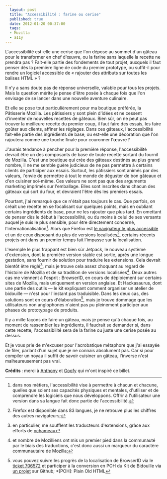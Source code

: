 ```yaml
---
  layout: post
  title: "Accessibilité : farine ou cerise"
  published: true
  date: 2012-01-20 00:37:00
  tags:
  - Mozilla
  - a11y
---
```


L'accessibilité est-elle une cerise que l'on dépose au sommet d'un gâteau pour le transformer en chef d'œuvre, ou la farine sans laquelle la recette ne prendra pas&nbsp;? Fait-elle partie des fondements de tout projet, auxquels il faut penser dès la première ligne de code du premier prototype, ou suffit-il pour rendre un logiciel accessible de «&nbsp;rajouter des attributs sur toutes les balises HTML&nbsp;»&nbsp;?

Il n'y a sans doute pas de réponse universelle, valable pour tous les projets. Mais la question mérite je pense d'être posée à chaque fois que l'on envisage de se lancer dans une nouvelle aventure culinaire.

Et elle se pose tout particulièrement pour ma boutique préférée, la Pâtisserie Mozilla. Les pâtissiers y sont plein d'idées et ne cessent d'inventer de nouvelles recettes de gâteaux. Bien sûr, on ne peut pas trouver la meilleure recette du premier coup, il faut faire des essais, les faire goûter aux clients, affiner les réglages. Dans ces gâteaux, l'accessibilité fait-elle partie des ingrédients de base, ou est-elle une décoration que l'on rajoutera comme une touche finale pour couronner l'œuvre ?

J'aurais tendance à pencher pour la première réponse, l'accessibilité devrait être un des composants de base de toute recette sortant du fournil de Mozilla. C'est une boutique qui crée des gâteaux destinés au plus grand nombre, il ne me semble guère judicieux de ne pas permettre à certains clients de participer aux essais. Surtout, les pâtissiers sont animés par des valeurs, l'envie de permettre à tout le monde de déguster de bon gâteaux et d'en cuisiner soi-même. Ces valeurs ne sont pas que des arguments marketing imprimés sur l'emballage. Elles sont inscrites dans chacun des gâteaux qui sort du four, et devraient l'être dès les premiers essais. 

Pourtant, j'ai remarqué que ce n'était pas toujours le cas. Que parfois, on créait une recette en se focalisant sur quelques points, mais en oubliant certains ingrédients de base, pour ne les rajouter que plus tard. En omettant de penser dès le début à l'accessibilité, ou du moins à celui de ses versants auquel je suis le plus sensible, pour être directement concerné, l'internationalisation[^ia]. Alors que Firefox est [le navigateur le plus accessible](http://www.html5accessibility.com/) et un de ceux disposant du plus de versions localisées[^local], certains récents projets ont dans un premier temps fait l'impasse sur la localisation.

L'exemple le plus frappant est bien sûr Jetpack, le nouveau système d'extension, dont la première version stable est sortie, après une longue gestation, sans fournir de solution pour traduire les extensions. Cela devrait bientôt être réglé[^jetpack], mais je trouve cela assez choquant au regard de l'histoire de Mozilla et de sa tradition de versions localisées[^tradition]. Deux autres cas me viennent à l'esprit&nbsp;: BrowserID, en cours de déploiement sur certains sites de Mozilla, mais uniquement en version anglaise. Et Hackasaurus, dont une partie des outils —&nbsp;le kit expliquant comment organiser un atelier de bidouille&nbsp;— n'est pour l'instant pas traduisible. Dans les deux cas, des solutions sont en cours d'élaboration[^wip], mais je trouve dommage que les utilisateurs non anglophones n'aient pas pu pleinement participer aux phases de prototypage de produits.

Il y a mille façons de faire un gâteau, mais je pense qu'à chaque fois, au moment de rassembler les ingrédients, il faudrait se demander si, dans cette recette, l'accessibilité sera de la farine ou juste une cerise posée au dessus.

Et je vous prie de m'excuser pour l'acrobatique métaphore que j'ai essayée de filer, parlant d'un sujet que je ne connais absolument pas. Car si pour compiler un noyau il suffit de savoir cuisiner un gâteau, l'inverse n'est malheureusement pas vrai.

**Crédits&nbsp;**: merci à [Anthony](http://hanblog.info/) et [Goofy](https://twitter.com/#!/Goofy_bz) qui m'ont inspiré ce billet.

[^ia]: dans nos métiers, l'accessibilité vise à permettre à chacun et chacune, quelles que soient ses capacités physiques et mentales, d'utiliser et de comprendre les logiciels que nous développons. Offrir à l'utilisateur une version dans sa langue fait donc partie de l'accessibilité.
[^local]: Firefox est disponible dans 83 langues, je ne retrouve plus les chiffres des autres navigateurs;
[^jetpack]: en particulier, me soufflent les traducteurs d'extensions, grâce aux efforts de [ochameau](http://twitter.com/technobarje)
[^tradition]: et nombre de Mozilliens ont mis un premier pied dans la communauté par le biais des traductions, c'est donc aussi un marqueur du caractère communautaire de Mozilla;
[^wip]: vous pouvez suivre les progrès de la localisation de BrowserID via le [ticket 706572](https://bugzilla.mozilla.org/show_bug.cgi?id=706572) et participer à la conversion en POH du Kit de Bidouille via [un projet](https://github.com/stenington/hacktivity-kit) sur Github;
*[POH]: Plain Old HTML
